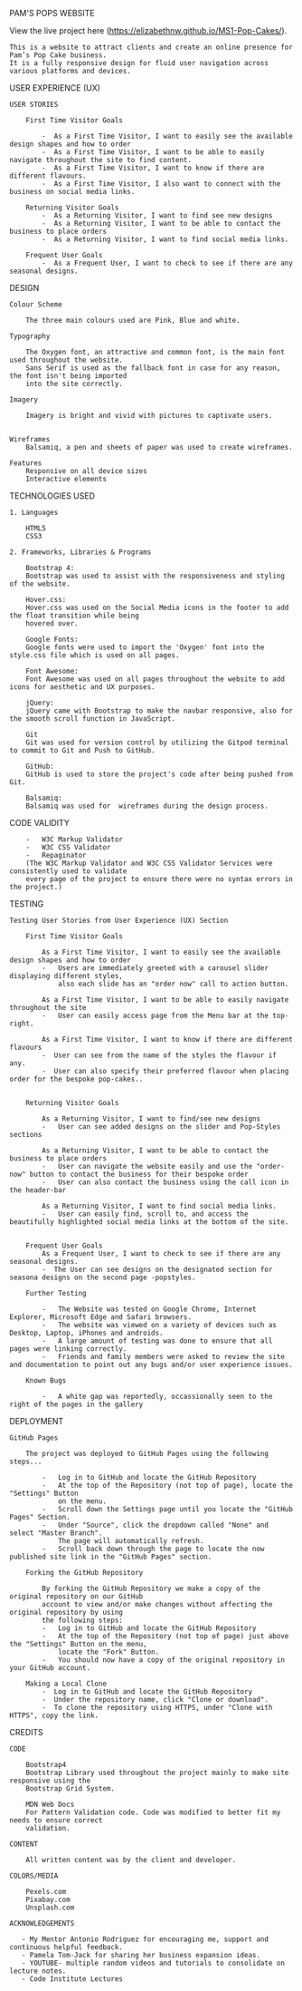 PAM'S POPS WEBSITE

View the live project here (https://elizabethnw.github.io/MS1-Pop-Cakes/).

    This is a website to attract clients and create an online presence for Pam’s Pop Cake business.
    It is a fully responsive design for fluid user navigation across various platforms and devices.
 
USER EXPERIENCE (UX)

    USER STORIES

        First Time Visitor Goals

            -  As a First Time Visitor, I want to easily see the available design shapes and how to order
            -  As a First Time Visitor, I want to be able to easily navigate throughout the site to find content.
            -  As a First Time Visitor, I want to know if there are different flavours.
            -  As a First Time Visitor, I also want to connect with the business on social media links.

        Returning Visitor Goals
            -  As a Returning Visitor, I want to find see new designs
            -  As a Returning Visitor, I want to be able to contact the business to place orders
            -  As a Returning Visitor, I want to find social media links.

        Frequent User Goals
            -  As a Frequent User, I want to check to see if there are any seasonal designs.

DESIGN

    Colour Scheme

        The three main colours used are Pink, Blue and white.

    Typography

        The Oxygen font, an attractive and common font, is the main font used throughout the website.
        Sans Serif is used as the fallback font in case for any reason, the font isn't being imported 
        into the site correctly.
    
    Imagery

        Imagery is bright and vivid with pictures to captivate users.


    Wireframes
        Balsamiq, a pen and sheets of paper was used to create wireframes.

    Features
        Responsive on all device sizes
        Interactive elements


TECHNOLOGIES USED

    1. Languages 

        HTML5
        CSS3

    2. Frameworks, Libraries & Programs 

        Bootstrap 4:
        Bootstrap was used to assist with the responsiveness and styling of the website.

        Hover.css:
        Hover.css was used on the Social Media icons in the footer to add the float transition while being 
        hovered over.

        Google Fonts:
        Google fonts were used to import the 'Oxygen' font into the style.css file which is used on all pages.

        Font Awesome:
        Font Awesome was used on all pages throughout the website to add icons for aesthetic and UX purposes.

        jQuery:
        jQuery came with Bootstrap to make the navbar responsive, also for the smooth scroll function in JavaScript.
        
        Git
        Git was used for version control by utilizing the Gitpod terminal to commit to Git and Push to GitHub.
        
        GitHub:
        GitHub is used to store the project's code after being pushed from Git.
       
        Balsamiq:
        Balsamiq was used for  wireframes during the design process.



CODE VALIDITY

        -   W3C Markup Validator 
        -   W3C CSS Validator 
        -   Repaginator
        (The W3C Markup Validator and W3C CSS Validator Services were consistently used to validate 
        every page of the project to ensure there were no syntax errors in the project.)

TESTING

    Testing User Stories from User Experience (UX) Section

        First Time Visitor Goals

            As a First Time Visitor, I want to easily see the available design shapes and how to order
            -   Users are immediately greeted with a carousel slider displaying different styles, 
                also each slide has an "order now" call to action button.
           
            As a First Time Visitor, I want to be able to easily navigate throughout the site
            -   User can easily access page from the Menu bar at the top-right.

            As a First Time Visitor, I want to know if there are different flavours
            -  User can see from the name of the styles the flavour if any. 
            -  User can also specify their preferred flavour when placing order for the bespoke pop-cakes..

            
        Returning Visitor Goals

            As a Returning Visitor, I want to find/see new designs
            -   User can see added designs on the slider and Pop-Styles sections

            As a Returning Visitor, I want to be able to contact the business to place orders
            -   User can navigate the website easily and use the "order-now" button to contact the business for their bespoke order
            -   User can also contact the business using the call icon in the header-bar
            
            As a Returning Visitor, I want to find social media links.
            -   User can easily find, scroll to, and access the beautifully highlighted social media links at the bottom of the site.
            
            
        Frequent User Goals
            As a Frequent User, I want to check to see if there are any seasonal designs.
            -  The User can see designs on the designated section for seasona designs on the second page -popstyles.
                        
        Further Testing

            -   The Website was tested on Google Chrome, Internet Explorer, Microsoft Edge and Safari browsers.
            -   The website was viewed on a variety of devices such as Desktop, Laptop, iPhones and androids.
            -   A large amount of testing was done to ensure that all pages were linking correctly.
            -   Friends and family members were asked to review the site and documentation to point out any bugs and/or user experience issues.
       
        Known Bugs

            -   A white gap was reportedly, occassionally seen to the right of the pages in the gallery
 
DEPLOYMENT

    GitHub Pages

        The project was deployed to GitHub Pages using the following steps...

            -   Log in to GitHub and locate the GitHub Repository
            -   At the top of the Repository (not top of page), locate the "Settings" Button 
                on the menu.
            -   Scroll down the Settings page until you locate the "GitHub Pages" Section.
            -   Under "Source", click the dropdown called "None" and select "Master Branch".
                The page will automatically refresh.
            -   Scroll back down through the page to locate the now published site link in the "GitHub Pages" section.
        
        Forking the GitHub Repository

            By forking the GitHub Repository we make a copy of the original repository on our GitHub
            account to view and/or make changes without affecting the original repository by using
            the following steps:
            -   Log in to GitHub and locate the GitHub Repository
            -   At the top of the Repository (not top of page) just above the "Settings" Button on the menu, 
                locate the "Fork" Button.
            -   You should now have a copy of the original repository in your GitHub account.
        
        Making a Local Clone
            -  Log in to GitHub and locate the GitHub Repository
            -  Under the repository name, click "Clone or download".
            -  To clone the repository using HTTPS, under "Clone with HTTPS", copy the link.

CREDITS

    CODE

        Bootstrap4
        Bootstrap Library used throughout the project mainly to make site responsive using the
        Bootstrap Grid System.
        
        MDN Web Docs
        For Pattern Validation code. Code was modified to better fit my needs to ensure correct 
        validation.

    CONTENT

        All written content was by the client and developer.

    COLORS/MEDIA

        Pexels.com
        Pixabay.com
        Unsplash.com

    ACKNOWLEDGEMENTS

       - My Mentor Antonio Rodriguez for encouraging me, support and continuous helpful feedback.
       - Pamela Tom-Jack for sharing her business expansion ideas.
       - YOUTUBE- multiple random videos and tutorials to consolidate on lecture notes.
       - Code Institute Lectures
 






